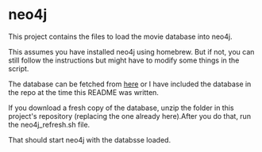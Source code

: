 # neo4j

This project contains the files to load the movie database into neo4j. 

This assumes you have installed neo4j using homebrew. But if not, you can still follow the instructions but might have to modify some things in the script. 

The database can be fetched from [here](http://example-data.neo4j.org/files/cineasts_12k_movies_50k_actors_2.1.6.zip) or I have included the database in the repo at the time this README was written. 

If you download a fresh copy of the database, unzip the folder in this project's repository (replacing the one already here).After you do that, run the neo4j_refresh.sh file. 

That should start neo4j with the databsse loaded. 